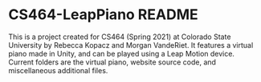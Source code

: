 # CS464-LeapPiano README
This is a project created for CS464 (Spring 2021) at Colorado State University by Rebecca Kopacz and Morgan VandeRiet. It features a virtual piano made in Unity, and can be played using a Leap Motion device. Current folders are the virtual piano, website source code, and miscellaneous additional files. 
